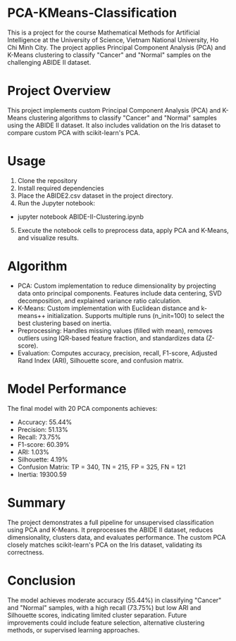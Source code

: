 # PCA-KMeans-Classification
This is a project for the course Mathematical Methods for Artificial Intelligence at the University of Science, Vietnam National University, Ho Chi Minh City. The project applies Principal Component Analysis (PCA) and K-Means clustering to classify "Cancer" and "Normal" samples on the challenging ABIDE II dataset.

# Project Overview

This project implements custom Principal Component Analysis (PCA) and K-Means clustering algorithms to classify "Cancer" and "Normal" samples using the ABIDE II dataset. It also includes validation on the Iris dataset to compare custom PCA with scikit-learn's PCA.

# Usage
1. Clone the repository
2. Install required dependencies
3. Place the ABIDE2.csv dataset in the project directory.
4. Run the Jupyter notebook:
- jupyter notebook ABIDE-II-Clustering.ipynb
5. Execute the notebook cells to preprocess data, apply PCA and K-Means, and visualize results.

# Algorithm
- PCA: Custom implementation to reduce dimensionality by projecting data onto principal components. Features include data centering, SVD decomposition, and explained variance ratio calculation.
- K-Means: Custom implementation with Euclidean distance and k-means++ initialization. Supports multiple runs (n_init=100) to select the best clustering based on inertia.
- Preprocessing: Handles missing values (filled with mean), removes outliers using IQR-based feature fraction, and standardizes data (Z-score).
- Evaluation: Computes accuracy, precision, recall, F1-score, Adjusted Rand Index (ARI), Silhouette score, and confusion matrix.

# Model Performance
The final model with 20 PCA components achieves:
- Accuracy: 55.44%
- Precision: 51.13%
- Recall: 73.75%
- F1-score: 60.39%
- ARI: 1.03%
- Silhouette: 4.19%
- Confusion Matrix: TP = 340, TN = 215, FP = 325, FN = 121
- Inertia: 19300.59

# Summary

The project demonstrates a full pipeline for unsupervised classification using PCA and K-Means. It preprocesses the ABIDE II dataset, reduces dimensionality, clusters data, and evaluates performance. The custom PCA closely matches scikit-learn's PCA on the Iris dataset, validating its correctness.

# Conclusion

The model achieves moderate accuracy (55.44%) in classifying "Cancer" and "Normal" samples, with a high recall (73.75%) but low ARI and Silhouette scores, indicating limited cluster separation. Future improvements could include feature selection, alternative clustering methods, or supervised learning approaches.
